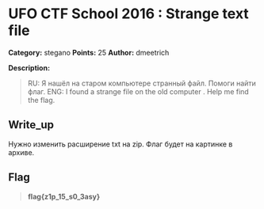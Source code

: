 # UFO CTF School 2016 : Strange text file

**Category:** stegano **Points:** 25
**Author:** dmeetrich 

**Description:**

> 	RU: Я нашёл на старом компьютере странный файл. Помоги найти флаг.
	ENG: I found a strange file on the old computer . Help me find the flag.

## Write_up

Нужно изменить расширение txt на zip. Флаг будет на картинке в архиве.

## Flag

> **flag{z1p_15_s0_3asy}**
